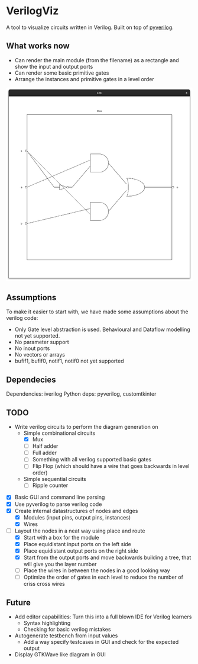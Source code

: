 # VerilogViz

A tool to visualize circuits written in Verilog. Built on top of [pyverilog](https://github.com/PyHDI/Pyverilog).

## What works now
- Can render the main module (from the filename) as a rectangle and show the input and output ports
- Can render some basic primitive gates
- Arrange the instances and primitive gates in a level order

![Gates](tests/mux.png)

## Assumptions
To make it easier to start with, we have made some assumptions about the verilog code:
- Only Gate level abstraction is used. Behavioural and Dataflow modelling not yet supported.
- No parameter support
- No inout ports
- No vectors or arrays
- bufif1, bufif0, notif1, notif0 not yet supported

## Dependecies
Dependencies: iverilog
Python deps: pyverilog, customtkinter

## TODO
- Write verilog circuits to perform the diagram generation on
  - Simple combinational circuits
      - [X] Mux
      - [ ] Half adder
      - [ ] Full adder
      - [ ] Something with all verilog supported basic gates
      - [ ] Flip Flop (which should have a wire that goes backwards in level order)
  - Simple sequential circuits
      - [ ] Ripple counter
- [X] Basic GUI and command line parsing
- [X] Use pyverilog to parse verilog code
- [X] Create internal datastructures of nodes and edges
  - [X] Modules (input pins, output pins, instances)
  - [X] Wires
- [ ] Layout the nodes in a neat way using place and route
  - [X] Start with a box for the module
  - [X] Place equidistant input ports on the left side
  - [X] Place equidistant output ports on the right side
  - [X] Start from the output ports and move backwards building a tree, that will give you the layer number
  - [ ] Place the wires in between the nodes in a good looking way
  - [ ] Optimize the order of gates in each level to reduce the number of criss cross wires

## Future
- Add editor capabilities: Turn this into a full blown IDE for Verilog learners
    - Syntax highlighting
    - Checking for basic verilog mistakes
- Autogenerate testbench from input values
    - Add a way specify testcases in GUI and check for the expected output
- Display GTKWave like diagram in GUI

